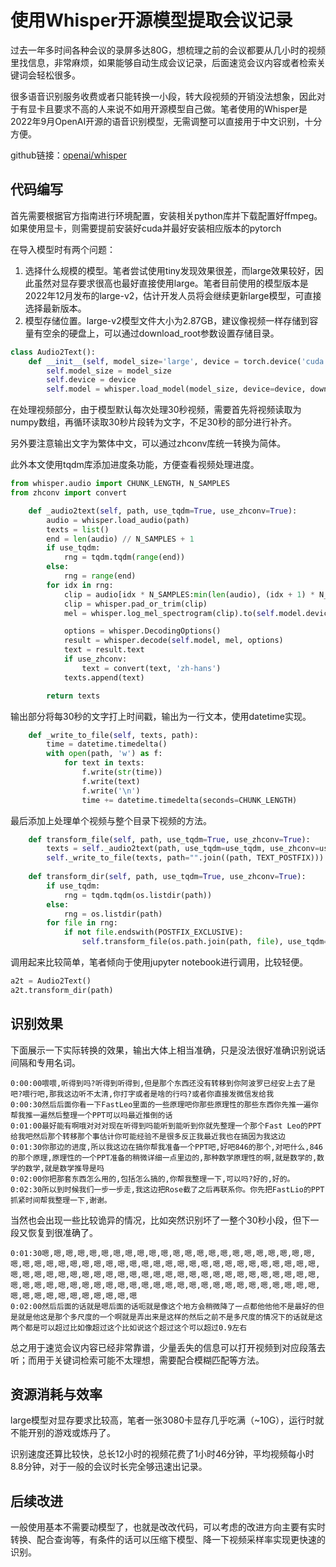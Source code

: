 # 使用Whisper开源模型提取会议记录

过去一年多时间各种会议的录屏多达80G，想梳理之前的会议都要从几小时的视频里找信息，非常麻烦，如果能够自动生成会议记录，后面速览会议内容或者检索关键词会轻松很多。

很多语音识别服务收费或者只能转换一小段，转大段视频的开销没法想象，因此对于有显卡且要求不高的人来说不如用开源模型自己做。笔者使用的Whisper是2022年9月OpenAI开源的语音识别模型，无需调整可以直接用于中文识别，十分方便。

github链接：[openai/whisper](https://github.com/openai/whisper)

## 代码编写

首先需要根据官方指南进行环境配置，安装相关python库并下载配置好ffmpeg。如果使用显卡，则需要提前安装好cuda并最好安装相应版本的pytorch

在导入模型时有两个问题：

1. 选择什么规模的模型。笔者尝试使用tiny发现效果很差，而large效果较好，因此虽然对显存要求很高也最好直接使用large。笔者目前使用的模型版本是2022年12月发布的large-v2，估计开发人员将会继续更新large模型，可直接选择最新版本。
2. 模型存储位置。large-v2模型文件大小为2.87GB，建议像视频一样存储到容量有空余的硬盘上，可以通过download_root参数设置存储目录。

```python
class Audio2Text():
    def __init__(self, model_size='large', device = torch.device('cuda:0')):
        self.model_size = model_size
        self.device = device
        self.model = whisper.load_model(model_size, device=device, download_root=DOWNLOAD_ROOT)
```

在处理视频部分，由于模型默认每次处理30秒视频，需要首先将视频读取为numpy数组，再循环读取30秒片段转为文字，不足30秒的部分进行补齐。

另外要注意输出文字为繁体中文，可以通过zhconv库统一转换为简体。

此外本文使用tqdm库添加进度条功能，方便查看视频处理进度。

```python
from whisper.audio import CHUNK_LENGTH, N_SAMPLES
from zhconv import convert
```
```python
    def _audio2text(self, path, use_tqdm=True, use_zhconv=True):
        audio = whisper.load_audio(path)
        texts = list()
        end = len(audio) // N_SAMPLES + 1
        if use_tqdm:
            rng = tqdm.tqdm(range(end))
        else:
            rng = range(end)
        for idx in rng:
            clip = audio[idx * N_SAMPLES:min(len(audio), (idx + 1) * N_SAMPLES)]
            clip = whisper.pad_or_trim(clip)
            mel = whisper.log_mel_spectrogram(clip).to(self.model.device)

            options = whisper.DecodingOptions()
            result = whisper.decode(self.model, mel, options)
            text = result.text
            if use_zhconv:
                text = convert(text, 'zh-hans')
            texts.append(text)

        return texts
```

输出部分将每30秒的文字打上时间戳，输出为一行文本，使用datetime实现。

```python
    def _write_to_file(self, texts, path):
        time = datetime.timedelta()
        with open(path, 'w') as f:
            for text in texts:
                f.write(str(time))
                f.write(text)
                f.write('\n')
                time += datetime.timedelta(seconds=CHUNK_LENGTH)
```

最后添加上处理单个视频与整个目录下视频的方法。

```python
    def transform_file(self, path, use_tqdm=True, use_zhconv=True):
        texts = self._audio2text(path, use_tqdm=use_tqdm, use_zhconv=use_zhconv)
        self._write_to_file(texts, path="".join((path, TEXT_POSTFIX)))
    
    def transform_dir(self, path, use_tqdm=True, use_zhconv=True):
        if use_tqdm:
            rng = tqdm.tqdm(os.listdir(path))
        else:
            rng = os.listdir(path)
        for file in rng:
            if not file.endswith(POSTFIX_EXCLUSIVE):
                self.transform_file(os.path.join(path, file), use_tqdm=False, use_zhconv=use_zhconv)
```

调用起来比较简单，笔者倾向于使用jupyter notebook进行调用，比较轻便。

```python
a2t = Audio2Text()
a2t.transform_dir(path)
```

## 识别效果

下面展示一下实际转换的效果，输出大体上相当准确，只是没法很好准确识别说话间隔和专用名词。
```
0:00:00喂喂,听得到吗?听得到听得到,但是那个东西还没有转移到你阿波罗已经安上去了是吧?喂行吧,那我这边听不太清,你打字或者是啥的行吗?或者你直接发微信发给我
0:00:30然后后面你看一下FastLeo里面的一些原理吧你那些原理性的那些东西你先推一遍你帮我推一遍然后整理一个PPT可以吗最近推倒的话
0:01:00最好能有啊哦对对对现在听得到吗能听到能听到你就先整理一个那个Fast Leo的PPT给我吧然后那个转移那个事估计你可能经验不是很多反正我最近我也在搞因为我这边
0:01:30你那边的进度,所以我这边在搞你帮我准备一个PPT吧,好吧846的那个,对吧什么,846的那个原理,原理性的一个PPT准备的稍微详细一点里边的,那种数学原理性的啊,就是数学的,数学的数学,就是数学推导是吗
0:02:00你把那套东西怎么用的,包括怎么搞的,你帮我整理一下,可以吗?好的,好的。
0:02:30所以到时候我们一步一步走,我这边把Rose截了之后再联系你。你先把FastLio的PPT抓紧时间帮我整理一下,谢谢。
```

当然也会出现一些比较诡异的情况，比如突然识别坏了一整个30秒小段，但下一段又恢复到很准确了。

```
0:01:30嗯,嗯,嗯,嗯,嗯,嗯,嗯,嗯,嗯,嗯,嗯,嗯,嗯,嗯,嗯,嗯,嗯,嗯,嗯,嗯,嗯,嗯,嗯,嗯,嗯,嗯,嗯,嗯,嗯,嗯,嗯,嗯,嗯,嗯,嗯,嗯,嗯,嗯,嗯,嗯,嗯,嗯,嗯,嗯,嗯,嗯,嗯,嗯,嗯,嗯,嗯,嗯,嗯,嗯,嗯,嗯,嗯,嗯,嗯,嗯,嗯,嗯,嗯,嗯,嗯,嗯,嗯,嗯,嗯,嗯,嗯,嗯,嗯,嗯,嗯,嗯,嗯,嗯,嗯,嗯,嗯,嗯,嗯,嗯,嗯,嗯,嗯,嗯,嗯,嗯,嗯,嗯,嗯,嗯,嗯,嗯,嗯,嗯,嗯,嗯,嗯,嗯,嗯,嗯,嗯,嗯,嗯,嗯,嗯,嗯,嗯,嗯
0:02:00然后后面的话就是嗯后面的话呃就是像这个地方会稍微降了一点都他他他不是最好的但是就是他这是那个多尺度的一个啊就是弄出来是这样的然后之前不是多尺度的情况下的话就是这两个都是可以超过比如像超过这个比如说这个超过这个可以超过0.9左右
```

总之用于速览会议内容已经非常靠谱，少量丢失的信息可以打开视频到对应段落去听；而用于关键词检索可能不太理想，需要配合模糊匹配等方法。

## 资源消耗与效率

large模型对显存要求比较高，笔者一张3080卡显存几乎吃满（~10G），运行时就不能开别的游戏或炼丹了。

识别速度还算比较快，总长12小时的视频花费了1小时46分钟，平均视频每小时8.8分钟，对于一般的会议时长完全够迅速出记录。

## 后续改进

一般使用基本不需要动模型了，也就是改改代码，可以考虑的改进方向主要有实时转换、配合查询等，有条件的话可以压缩下模型、降一下视频采样率实现更快速的识别。
